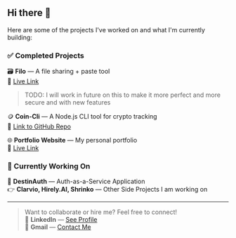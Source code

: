 ## Hi there 👋

Here are some of the projects I've worked on and what I'm currently building:


### ✅ Completed Projects

🗃️ **Filo** — A file sharing + paste tool  
🔗 [Live Link](https://filo-destinydriver.vercel.app/)
> TODO: I will work in future on this to make it more perfect and more secure and with new features

🪙 **Coin-Cli** — A Node.js CLI tool for crypto tracking  
🔗 [Link to GitHub Repo](https://github.com/DestinyDriver/Coin-Cli)

🌐 **Portfolio Website** — My personal portfolio  
🔗 [Live Link](https://destinydriverx.vercel.app/)


### 🚧 Currently Working On

🔐 **DestinAuth** — Auth-as-a-Service Application<br/>
👉 **Clarvio, Hirely.AI, Shrinko** — Other Side Projects I am working on

---

> Want to collaborate or hire me? Feel free to connect!<br/>
🤝 **LinkedIn** —  [See Profile](https://www.linkedin.com/in/divyanshsahu03/)<br/>
📧 **Gmail** — [Contact Me](mailto:2023kucp1096@iiitkota.ac.in?subject=Let's%20Collaborate&body=Hi%20DestinyDriver%2C%0A%0AI%20came%20across%20your%20projects%20and%20I'd%20love%20to%20connect!)


